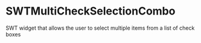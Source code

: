 # SWTMultiCheckSelectionCombo
SWT widget that allows the user to select multiple items from a list of check boxes
